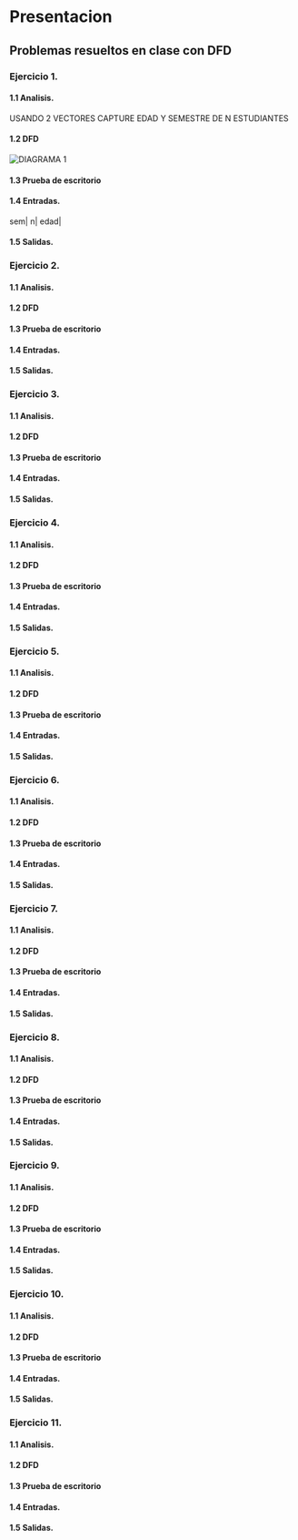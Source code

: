 # Presentacion 
## Problemas resueltos en clase con DFD
### Ejercicio 1.
#### 1.1 Analisis.
USANDO 2 VECTORES CAPTURE EDAD Y SEMESTRE DE N ESTUDIANTES
#### 1.2 DFD
![DIAGRAMA 1](https://user-images.githubusercontent.com/113397533/205477181-1b846a53-45c5-4f01-9e9c-2c34d3c3886e.jpg)
#### 1.3 Prueba de escritorio

#### 1.4 Entradas.
sem| n| edad|
#### 1.5 Salidas.

### Ejercicio 2.
#### 1.1 Analisis. 

#### 1.2 DFD

#### 1.3 Prueba de escritorio

#### 1.4 Entradas.

#### 1.5 Salidas.

### Ejercicio 3.
#### 1.1 Analisis. 

#### 1.2 DFD

#### 1.3 Prueba de escritorio

#### 1.4 Entradas.

#### 1.5 Salidas.

### Ejercicio 4.
#### 1.1 Analisis. 

#### 1.2 DFD

#### 1.3 Prueba de escritorio

#### 1.4 Entradas.

#### 1.5 Salidas.

### Ejercicio 5.
#### 1.1 Analisis. 

#### 1.2 DFD

#### 1.3 Prueba de escritorio

#### 1.4 Entradas.

#### 1.5 Salidas.

### Ejercicio 6.
#### 1.1 Analisis. 

#### 1.2 DFD

#### 1.3 Prueba de escritorio

#### 1.4 Entradas.

#### 1.5 Salidas.

### Ejercicio 7.
#### 1.1 Analisis. 

#### 1.2 DFD

#### 1.3 Prueba de escritorio

#### 1.4 Entradas.

#### 1.5 Salidas.

### Ejercicio 8.
#### 1.1 Analisis. 

#### 1.2 DFD

#### 1.3 Prueba de escritorio

#### 1.4 Entradas.

#### 1.5 Salidas.

### Ejercicio 9.
#### 1.1 Analisis. 

#### 1.2 DFD

#### 1.3 Prueba de escritorio

#### 1.4 Entradas.

#### 1.5 Salidas.

### Ejercicio 10.
#### 1.1 Analisis. 

#### 1.2 DFD

#### 1.3 Prueba de escritorio

#### 1.4 Entradas.

#### 1.5 Salidas.

### Ejercicio 11.
#### 1.1 Analisis. 

#### 1.2 DFD

#### 1.3 Prueba de escritorio

#### 1.4 Entradas.

#### 1.5 Salidas.
